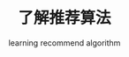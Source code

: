 ---
layout:     post
title:      了解推荐算法
subtitle:   learning recommend algorithm 
header-style:   text
catalog: true
tags:
    - algorithm
    - recommend algorithm
---